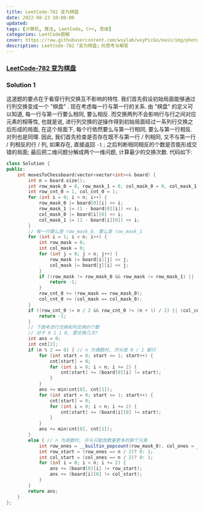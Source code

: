 ```yaml
---
title: LeetCode-782 变为棋盘 
date: 2022-08-23 10:08:00
updated:
tags: [计算机, 算法, LeetCode, C++, 思维]
categories: LeetCode题解
cover: https://raw.githubusercontent.com/wsylab/wsyPicGo/main/img/photo-1632137366039-ba08c5ed24d3.avif
description: LeetCode-782「变为棋盘」的思考与解答
---
```

### [LeetCode-782 变为棋盘](https://leetcode.cn/problems/transform-to-chessboard/)

### Solution 1
这道题的要点在于看穿行列交换互不影响的特性. 我们首先假设初始局面能够通过行列交换变成一个 "棋盘" . 现在考虑每一行与第一行的关系. 由 "棋盘" 的定义可以知道, 每一行与第一行要么相同, 要么相反. 而交换两列不会影响行与行之间对应元素的相等性, 也就是说, 进行列交换的逆操作得到初始局面经过一系列行交换之后形成的局面, 在这个局面下, 每个行依然要么与第一行相同, 要么与第一行相反. 对列也是同理. 因此, 我们首先检查是否存在既不与第一行 / 列相同, 又不与第一行 / 列相反的行 / 列, 如果存在, 直接返回 `-1` ; 之后判断相同相反的个数是否能形成交错的局面; 最后把二维问题分解成两个一维问题, 计算最少的交换次数.
代码如下:
```C++
class Solution {
public:
    int movesToChessboard(vector<vector<int>>& board) {
        int n = board.size();
        int row_mask_0 = 0, row_mask_1 = 0, col_mask_0 = 0, col_mask_1 = 0;
        int row_cnt_0 = 1, col_cnt_0 = 1;
        for (int i = 0; i < n; i++) {
            row_mask_0 |= board[0][i] << i;
            row_mask_1 |= (1 - board[0][i]) << i;
            col_mask_0 |= board[i][0] << i;
            col_mask_1 |= (1 - board[i][0]) << i;
        }
        // 每一行要么是 row_mask_0, 要么是 row_mask_1
        for (int i = 1; i < n; i++) {
            int row_mask = 0;
            int col_mask = 0;
            for (int j = 0; j < n; j++) {
                row_mask |= board[i][j] << j;
                col_mask |= board[j][i] << j;
            }
            if ((row_mask != row_mask_0 && row_mask != row_mask_1) || (col_mask != col_mask_0 && col_mask != col_mask_1)) {
                return -1;
            }
            row_cnt_0 += (row_mask == row_mask_0);
            col_cnt_0 += (col_mask == col_mask_0);
        }
        if ((row_cnt_0 != n / 2 && row_cnt_0 != (n + 1) / 2) || (col_cnt_0 != n / 2 && col_cnt_0 != (n + 1) / 2)) { // 这一部分也可以通过 __builtin_popcount(mask) 判断
            return -1; 
        }
        // 下面考虑行交换和列交换的个数
        // 对于 0 1 1 0, 要交换几次?
        int ans = 0;
        int cnt[2];
        if (n % 2 == 0) { // n 为偶数时, 开头放 0 / 1 都行
            for (int start = 0; start <= 1; start++) {
                cnt[start] = 0;
                for (int i = 0; i < n; i += 2) {
                    cnt[start] += (board[0][i] != start);
                }
            }
            ans += min(cnt[0], cnt[1]);
            for (int start = 0; start <= 1; start++) {
                cnt[start] = 0;
                for (int i = 0; i < n; i += 2) {
                    cnt[start] += (board[i][0] != start);
                }
            }
            ans += min(cnt[0], cnt[1]);
        }
        else { // n 为奇数时, 开头只能放数量更多的那个元素
            int row_ones = __builtin_popcount(row_mask_0), col_ones = __builtin_popcount(col_mask_0);
            int row_start = (row_ones == n / 2)? 0: 1;
            int col_start = (col_ones == n / 2)? 0: 1;
            for (int i = 0; i < n; i += 2) {
                ans += (board[0][i] != row_start);
                ans += (board[i][0] != col_start);
            }
        }
        return ans;
    }
};
```
